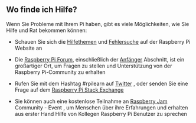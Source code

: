 ## Wo finde ich Hilfe?

Wenn Sie Probleme mit Ihrem Pi haben, gibt es viele Möglichkeiten, wie Sie Hilfe und Rat bekommen können:

+ Schauen Sie sich die [Hilfethemen](https://www.raspberrypi.org/help/) und [Fehlersuche](https://www.raspberrypi.org/learning/troubleshooting-guide/) auf der Raspberry Pi Website an

+ Die [Raspberry Pi Forum](https://www.raspberrypi.org/forums), einschließlich der [Anfänger](https://www.raspberrypi.org/forums/viewforum.php?f=91) Abschnitt, ist ein großartiger Ort, um Fragen zu stellen und Unterstützung von der Raspberry Pi-Community zu erhalten

+ Rufen Sie mit dem Hashtag #rpilearn auf [Twitter](https://twitter.com) , oder senden Sie eine Frage auf dem [Raspberry Pi Stack Exchange](https://raspberrypi.stackexchange.com/)

+ Sie können auch eine kostenlose Teilnahme an [Raspberry Jam](https://rpf.io/jam) Community - Event , um Menschen über ihre Erfahrungen und erhalten aus erster Hand Hilfe von Kollegen Raspberry Pi Benutzer zu sprechen